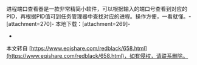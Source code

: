 进程端口查看器是一款非常精简小软件，可以根据输入的端口号查看到对应的PID，再根据PID值可到任务管理器中查找对应的进程。操作方便，一看就懂。-
\[attachment=270\]-
本地下载：\[attachment=269\]-

-

本文转自 [https://www.eqishare.com/redblack/658.html](https://www.eqishare.com/redblack/658.html)，如有侵权，请联系删除。